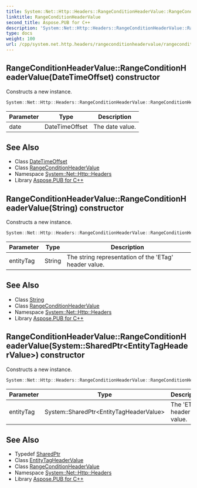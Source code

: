```yaml
---
title: System::Net::Http::Headers::RangeConditionHeaderValue::RangeConditionHeaderValue constructor
linktitle: RangeConditionHeaderValue
second_title: Aspose.PUB for C++
description: 'System::Net::Http::Headers::RangeConditionHeaderValue::RangeConditionHeaderValue constructor. Constructs a new instance in C++.'
type: docs
weight: 100
url: /cpp/system.net.http.headers/rangeconditionheadervalue/rangeconditionheadervalue/
---
```

## RangeConditionHeaderValue::RangeConditionHeaderValue(DateTimeOffset) constructor


Constructs a new instance.

```cpp
System::Net::Http::Headers::RangeConditionHeaderValue::RangeConditionHeaderValue(DateTimeOffset date)
```


| Parameter | Type | Description |
| --- | --- | --- |
| date | DateTimeOffset | The date value. |

## See Also

* Class [DateTimeOffset](../../../system/datetimeoffset/)
* Class [RangeConditionHeaderValue](../)
* Namespace [System::Net::Http::Headers](../../)
* Library [Aspose.PUB for C++](../../../)
## RangeConditionHeaderValue::RangeConditionHeaderValue(String) constructor


Constructs a new instance.

```cpp
System::Net::Http::Headers::RangeConditionHeaderValue::RangeConditionHeaderValue(String entityTag)
```


| Parameter | Type | Description |
| --- | --- | --- |
| entityTag | String | The string representation of the 'ETag' header value. |

## See Also

* Class [String](../../../system/string/)
* Class [RangeConditionHeaderValue](../)
* Namespace [System::Net::Http::Headers](../../)
* Library [Aspose.PUB for C++](../../../)
## RangeConditionHeaderValue::RangeConditionHeaderValue(System::SharedPtr\<EntityTagHeaderValue\>) constructor


Constructs a new instance.

```cpp
System::Net::Http::Headers::RangeConditionHeaderValue::RangeConditionHeaderValue(System::SharedPtr<EntityTagHeaderValue> entityTag)
```


| Parameter | Type | Description |
| --- | --- | --- |
| entityTag | System::SharedPtr\<EntityTagHeaderValue\> | The 'ETag' header value. |

## See Also

* Typedef [SharedPtr](../../../system/sharedptr/)
* Class [EntityTagHeaderValue](../../entitytagheadervalue/)
* Class [RangeConditionHeaderValue](../)
* Namespace [System::Net::Http::Headers](../../)
* Library [Aspose.PUB for C++](../../../)
